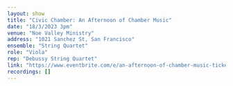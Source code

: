 ```yaml
---
layout: show
title: "Civic Chamber: An Afternoon of Chamber Music"
date: "18/3/2023 3pm"
venue: "Noe Valley Ministry"
address: "1021 Sanchez St, San Francisco"
ensemble: "String Quartet"
role: "Viola"
rep: "Debussy String Quartet"
link: "https://www.eventbrite.com/e/an-afternoon-of-chamber-music-tickets-536676282207?aff=SFCMAwebsite"
recordings: []
---
```

